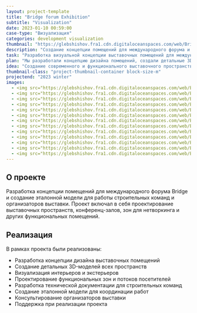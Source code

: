 ```yaml
---
layout: project-template
title: "Bridge forum Exhibition"
subtitle: "Visualization"
date: 2023-01-10 00:59:00
case-type: "Визуализация"
categories: development visualization
thumbnail: "https://glebshishov.fra1.cdn.digitaloceanspaces.com/web/Bridge-Exhibition/Bridge-Exhibition-thumbnail.webp"
description: "Создание концепции помещений для международного форума и разработка эталонной модели для работы строительных команд и организаторов выставки."
task: "Разработка визуальной концепции выставочных помещений для международного форума Bridge и создание эталонной 3D-модели для строительных команд."
plan: "Мы разработали концепцию дизайна помещений, создали детальные 3D-модели и визуализации, а также подготовили техническую документацию для строительных команд."
idea: "Создание современного и функционального выставочного пространства, которое соответствует международным стандартам и эффективно представляет концепцию форума Bridge."
thumbnail-class: "project-thumbnail-container block-size-m"
projectend: "2023 winter"
images:
  - <img src="https://glebshishov.fra1.cdn.digitaloceanspaces.com/web/Bridge-Exhibition/Bridge-Exhibition-01.webp" class="project-image image-full-width" alt="Bridge-Exhibition-01">
  - <img src="https://glebshishov.fra1.cdn.digitaloceanspaces.com/web/Bridge-Exhibition/Bridge-Exhibition-02.webp" class="project-image image-full-width" alt="Bridge-Exhibition-02">
  - <img src="https://glebshishov.fra1.cdn.digitaloceanspaces.com/web/Bridge-Exhibition/Bridge-Exhibition-03.webp" class="project-image image-full-width" alt="Bridge-Exhibition-03">
  - <img src="https://glebshishov.fra1.cdn.digitaloceanspaces.com/web/Bridge-Exhibition/Bridge-Exhibition-04.webp" class="project-image image-full-width" alt="Bridge-Exhibition-04">
  - <img src="https://glebshishov.fra1.cdn.digitaloceanspaces.com/web/Bridge-Exhibition/Bridge-Exhibition-05.webp" class="project-image image-full-width" alt="Bridge-Exhibition-05">
  - <img src="https://glebshishov.fra1.cdn.digitaloceanspaces.com/web/Bridge-Exhibition/Bridge-Exhibition-06.webp" class="project-image image-full-width" alt="Bridge-Exhibition-06">
  - <img src="https://glebshishov.fra1.cdn.digitaloceanspaces.com/web/Bridge-Exhibition/Bridge-Exhibition-07.webp" class="project-image image-half-width" alt="Bridge-Exhibition-07">
  - <img src="https://glebshishov.fra1.cdn.digitaloceanspaces.com/web/Bridge-Exhibition/Bridge-Exhibition-08.webp" class="project-image image-half-width" alt="Bridge-Exhibition-08">
  - <img src="https://glebshishov.fra1.cdn.digitaloceanspaces.com/web/Bridge-Exhibition/Bridge-Exhibition-09.webp" class="project-image image-half-width" alt="Bridge-Exhibition-09">
  - <img src="https://glebshishov.fra1.cdn.digitaloceanspaces.com/web/Bridge-Exhibition/Bridge-Exhibition-10.webp" class="project-image image-half-width" alt="Bridge-Exhibition-10">
  - <img src="https://glebshishov.fra1.cdn.digitaloceanspaces.com/web/Bridge-Exhibition/Bridge-Exhibition-11.webp" class="project-image image-full-width" alt="Bridge-Exhibition-11">
  - <img src="https://glebshishov.fra1.cdn.digitaloceanspaces.com/web/Bridge-Exhibition/Bridge-Exhibition-12.webp" class="project-image image-full-width" alt="Bridge-Exhibition-12">
  - <img src="https://glebshishov.fra1.cdn.digitaloceanspaces.com/web/Bridge-Exhibition/Bridge-Exhibition-13.webp" class="project-image image-full-width" alt="Bridge-Exhibition-13">
---
```


## О проекте

Разработка концепции помещений для международного форума Bridge и создание эталонной модели для работы строительных команд и организаторов выставки. Проект включал в себя проектирование выставочных пространств, конференц-залов, зон для нетворкинга и других функциональных помещений.

## Реализация

В рамках проекта были реализованы:
- Разработка концепции дизайна выставочных помещений
- Создание детальных 3D-моделей всех пространств
- Визуализация интерьеров и экстерьеров
- Проектирование функциональных зон и потоков посетителей
- Разработка технической документации для строительных команд
- Создание эталонной модели для координации работ
- Консультирование организаторов выставки
- Поддержка при реализации проекта
